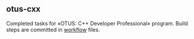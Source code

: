 otus-cxx
--------
Completed tasks for «OTUS: C++ Developer Professional» program. Build steps are committed in [workflow](.github/workflows/) files.
